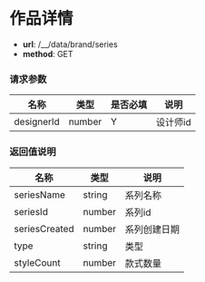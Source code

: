 作品详情
====

- **url**: /__/data/brand/series
- **method**: GET

### 请求参数

|    名称    |  类型  | 是否必填 |   说明   |
|------------|--------|----------|----------|
| designerId | number | Y        | 设计师id |

### 返回值说明

|      名称     |  类型  |     说明     |
|---------------|--------|--------------|
| seriesName    | string | 系列名称     |
| seriesId      | number | 系列id       |
| seriesCreated | number | 系列创建日期 |
| type          | string | 类型         |
| styleCount    | number | 款式数量     |

